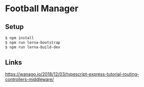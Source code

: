 # Football Manager

## Setup

```sh
$ npm install
$ npm run lerna-bootstrap
$ npm run lerna-build-dev
```

## Links 

https://wanago.io/2018/12/03/typescript-express-tutorial-routing-controllers-middleware/